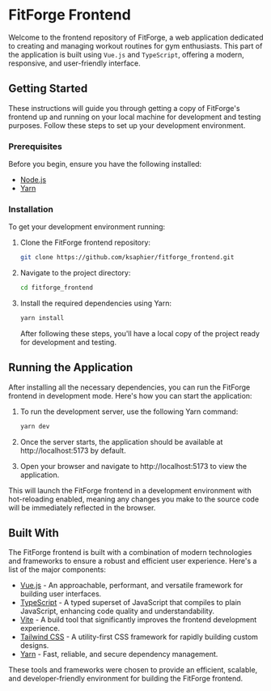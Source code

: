 # FitForge Frontend

Welcome to the frontend repository of FitForge, a web application dedicated to creating and managing workout routines for gym enthusiasts. This part of the application is built using `Vue.js` and `TypeScript`, offering a modern, responsive, and user-friendly interface.

## Getting Started

These instructions will guide you through getting a copy of FitForge's frontend up and running on your local machine for development and testing purposes. Follow these steps to set up your development environment.

### Prerequisites

Before you begin, ensure you have the following installed:

- [Node.js](https://nodejs.org/)
- [Yarn](https://yarnpkg.com/)

### Installation

To get your development environment running:

1. Clone the FitForge frontend repository:
   ```bash
   git clone https://github.com/ksaphier/fitforge_frontend.git
   ```
2. Navigate to the project directory:

   ```bash
   cd fitforge_frontend
   ```

3. Install the required dependencies using Yarn:

   ```bash
   yarn install
   ```

   After following these steps, you'll have a local copy of the project ready for development and testing.

## Running the Application

After installing all the necessary dependencies, you can run the FitForge frontend in development mode. Here's how you can start the application:

1. To run the development server, use the following Yarn command:
   ```bash
   yarn dev
   ```
2. Once the server starts, the application should be available at http://localhost:5173 by default.

3. Open your browser and navigate to http://localhost:5173 to view the application.

This will launch the FitForge frontend in a development environment with hot-reloading enabled, meaning any changes you make to the source code will be immediately reflected in the browser.

## Built With

The FitForge frontend is built with a combination of modern technologies and frameworks to ensure a robust and efficient user experience. Here's a list of the major components:

- [Vue.js](https://vuejs.org/) - An approachable, performant, and versatile framework for building user interfaces.
- [TypeScript](https://www.typescriptlang.org/) - A typed superset of JavaScript that compiles to plain JavaScript, enhancing code quality and understandability.
- [Vite](https://vitejs.dev/) - A build tool that significantly improves the frontend development experience.
- [Tailwind CSS](https://tailwindcss.com/) - A utility-first CSS framework for rapidly building custom designs.
- [Yarn](https://yarnpkg.com/) - Fast, reliable, and secure dependency management.

These tools and frameworks were chosen to provide an efficient, scalable, and developer-friendly environment for building the FitForge frontend.
